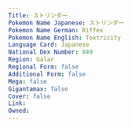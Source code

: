 ```yaml
---
﻿Title: ストリンダー
Pokemon Name Japanese: ストリンダー
Pokemon Name German: Riffex
Pokemon Name English: Toxtricity
Language Card: Japanese
National Dex Number: 849
Region: Galar
Regional Form: false
Additional Form: false
Mega: false
Gigantamax: false
Cover: false
Link: 
Owned: 
---
```

